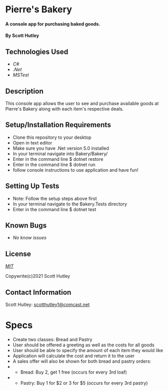 # Pierre's Bakery

#### A console app for purchasing baked goods.

#### By Scott Hutley

## Technologies Used

* _C#_
* _.Net_
* _MSTest_

## Description

This console app allows the user to see and purchase available goods at Pierre's Bakery along with each item's respective deals.

## Setup/Installation Requirements

* Clone this repository to your desktop
* Open in text editor
* Make sure you have .Net version 5.0 installed
* In your terminal navigate into Bakery/Bakery/
* Enter in the command line $ dotnet restore
* Enter in the command line $ dotnet run
* follow console instructions to use application and have fun!

## Setting Up Tests
* Note: Follow the setup steps above first
* In your terminal navigate to the Bakery.Tests directory
* Enter in the command line $ dotnet test


## Known Bugs

* _No know issues_

## License

_[MIT](https://opensource.org/licenses/MIT)_

Copywrite(c)2021 Scott Hutley

## Contact Information

Scott Hutley: scotthutley1@comcast.net


# Specs

* Create two classes: Bread and Pastry
* User should be offered a greeting as well as the costs for all goods
* User should be able to specify the amount of each item they would like
* Application will calculate the cost and return it to the user
* A sales offer will also be shown for both bread and pastry orders:
* * Bread: Buy 2, get 1 free (occurs for every 3rd loaf)
* * Pastry: Buy 1 for $2 or 3 for $5 (occurs for every 3rd pastry)


